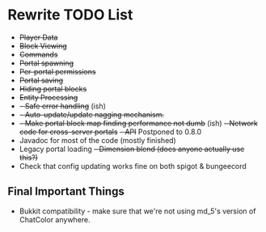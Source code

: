 # Rewrite TODO List

- ~~Player Data~~
- ~~Block Viewing~~
- ~~Commands~~
- ~~Portal spawning~~
- ~~Per-portal permissions~~
- ~~Portal saving~~
- ~~Hiding portal blocks~~
- ~~Entity Processing~~
- ~~- Safe error handling~~ (ish)
- ~~- Auto-update/update nagging mechanism.~~
- ~~- Make portal block map finding performance not dumb~~ (ish)
~~- Network code for cross-server portals~~
~~- API~~ Postponed to 0.8.0
- Javadoc for most of the code (mostly finished)
- Legacy portal loading
~~- Dimension blend (does anyone actually use this?)~~
- Check that config updating works fine on both spigot & bungeecord

## Final Important Things
- Bukkit compatibility - make sure that we're not using md_5's version of ChatColor anywhere.


